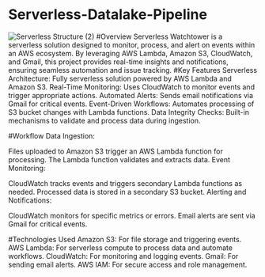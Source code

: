 # Serverless-Datalake-Pipeline
![Serverless Structure (2)](https://github.com/user-attachments/assets/95099c9f-6796-4bc6-8f7f-385dcb812913)
#Overview
Serverless Watchtower is a serverless solution designed to monitor, process, and alert on events within an AWS ecosystem. By leveraging AWS Lambda, Amazon S3, CloudWatch, and Gmail, this project provides real-time insights and notifications, ensuring seamless automation and issue tracking.
#Key Features
Serverless Architecture: Fully serverless solution powered by AWS Lambda and Amazon S3.
Real-Time Monitoring: Uses CloudWatch to monitor events and trigger appropriate actions.
Automated Alerts: Sends email notifications via Gmail for critical events.
Event-Driven Workflows: Automates processing of S3 bucket changes with Lambda functions.
Data Integrity Checks: Built-in mechanisms to validate and process data during ingestion.

#Workflow
Data Ingestion:

Files uploaded to Amazon S3 trigger an AWS Lambda function for processing.
The Lambda function validates and extracts data.
Event Monitoring:

CloudWatch tracks events and triggers secondary Lambda functions as needed.
Processed data is stored in a secondary S3 bucket.
Alerting and Notifications:

CloudWatch monitors for specific metrics or errors.
Email alerts are sent via Gmail for critical events.

#Technologies Used
Amazon S3: For file storage and triggering events.
AWS Lambda: For serverless compute to process data and automate workflows.
CloudWatch: For monitoring and logging events.
Gmail: For sending email alerts.
AWS IAM: For secure access and role management.

